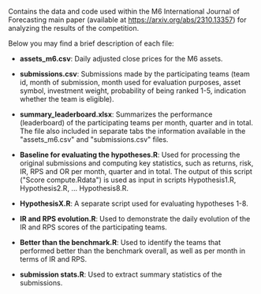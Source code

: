 Contains the data and code used within the M6 International Journal of Forecasting main paper (available at https://arxiv.org/abs/2310.13357) for analyzing the results of the competition.

Below you may find a brief description of each file:

* **assets_m6.csv**: Daily adjusted close prices for the M6 assets.

* **submissions.csv**: Submissions made by the participating teams (team id, month of submission, month used for evaluation purposes, asset symbol, investment weight, probability of being ranked 1-5, indication whether the team is eligible).

* **summary_leaderboard.xlsx**: Summarizes the performance (leaderboard) of the participating teams per month, quarter and in total. The file also included in separate tabs the information available in the "assets_m6.csv" and "submissions.csv" files.

* **Baseline for evaluating the hypotheses.R**: Used for processing the original submissions and computing key statistics, such as returns, risk, IR, RPS and OR per month, quarter and in total. The output of this script ("Score compute.Rdata") is used as input in scripts Hypothesis1.R, Hypothesis2.R, ... Hypothesis8.R.

* **HypothesisX.R**: A separate script used for evaluating hypotheses 1-8.

* **IR and RPS evolution.R**: Used to demonstrate the daily evolution of the IR and RPS scores of the participating teams.

* **Better than the benchmark.R**: Used to identify the teams that performed better than the benchmark overall, as well as per month in terms of IR and RPS.

* **submission stats.R**: Used to extract summary statistics of the submissions.



